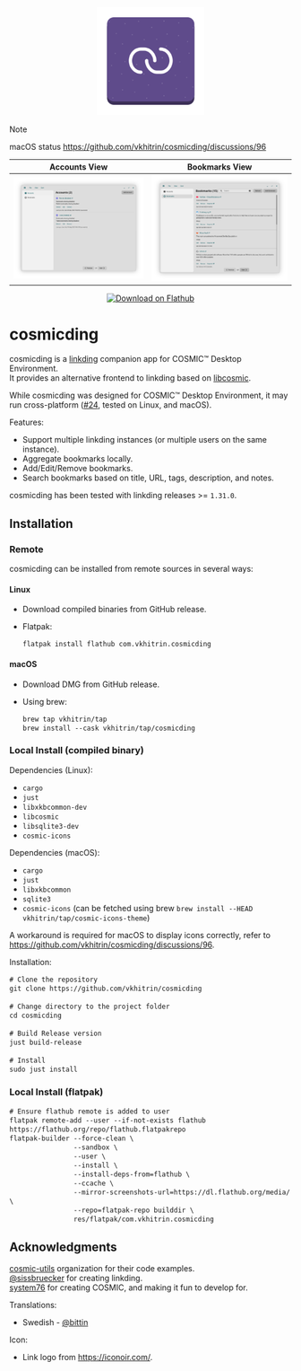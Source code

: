 <p align="center">
  <img alt="cosmicding logo" src="./res/icons/hicolor/scalable/apps/com.vkhitrin.cosmicding.svg" alt="Logo" height="192px" width="192px">
</p>

> [!NOTE]
> macOS status <https://github.com/vkhitrin/cosmicding/discussions/96>

|                  Accounts View                   |                   Bookmarks View                   |
| :----------------------------------------------: | :------------------------------------------------: |
| ![Accounts View](./res/screenshots/accounts.png) | ![Bookmarks View](./res/screenshots/bookmarks.png) |

<p align="center"><a href='https://flathub.org/apps/com.vkhitrin.cosmicding'><img width='190' alt='Download on Flathub' src='https://flathub.org/api/badge?locale=en'/></a></p>

# cosmicding

cosmicding is a [linkding](https://github.com/sissbruecker/linkding) companion app for COSMIC™ Desktop Environment.  
It provides an alternative frontend to linkding based on [libcosmic](https://github.com/pop-os/libcosmic).

While cosmicding was designed for COSMIC™ Desktop Environment, it may run cross-platform ([#24](https://github.com/vkhitrin/cosmicding/issues/24),
tested on Linux, and macOS).

Features:

- Support multiple linkding instances (or multiple users on the same instance).
- Aggregate bookmarks locally.
- Add/Edit/Remove bookmarks.
- Search bookmarks based on title, URL, tags, description, and notes.

cosmicding has been tested with linkding releases >= `1.31.0`.

## Installation

### Remote

cosmicding can be installed from remote sources in several ways:

#### Linux

- Download compiled binaries from GitHub release.
- Flatpak:

  ```shell
  flatpak install flathub com.vkhitrin.cosmicding
  ```

#### macOS

- Download DMG from GitHub release.
- Using brew:

  ```shell
  brew tap vkhitrin/tap
  brew install --cask vkhitrin/tap/cosmicding
  ```

### Local Install (compiled binary)

Dependencies (Linux):

- `cargo`
- `just`
- `libxkbcommon-dev`
- `libcosmic`
- `libsqlite3-dev`
- `cosmic-icons`

Dependencies (macOS):

- `cargo`
- `just`
- `libxkbcommon`
- `sqlite3`
- `cosmic-icons` (can be fetched using brew `brew install --HEAD vkhitrin/tap/cosmic-icons-theme`)

A workaround is required for macOS to display icons correctly, refer to <https://github.com/vkhitrin/cosmicding/discussions/96>.

Installation:

```shell
# Clone the repository
git clone https://github.com/vkhitrin/cosmicding

# Change directory to the project folder
cd cosmicding

# Build Release version
just build-release

# Install
sudo just install
```

### Local Install (flatpak)

```shell
# Ensure flathub remote is added to user
flatpak remote-add --user --if-not-exists flathub https://flathub.org/repo/flathub.flatpakrepo
flatpak-builder --force-clean \
                --sandbox \
                --user \
                --install \
                --install-deps-from=flathub \
                --ccache \
                --mirror-screenshots-url=https://dl.flathub.org/media/ \
                --repo=flatpak-repo builddir \
                res/flatpak/com.vkhitrin.cosmicding
```

## Acknowledgments

[cosmic-utils](https://github.com/cosmic-utils) organization for their code examples.  
[@sissbruecker](https://github.com/sissbruecker) for creating linkding.  
[system76](https://system76.com) for creating COSMIC, and making it fun to develop for.  

Translations:

- Swedish - [@bittin](https://github.com/bittin)

Icon:

- Link logo from <https://iconoir.com/>.
